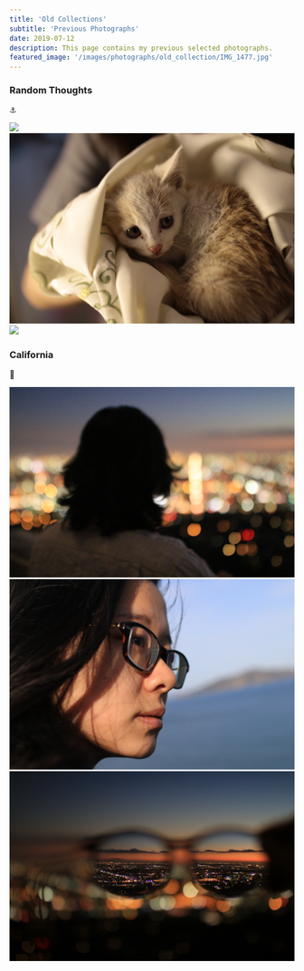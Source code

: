 ```yaml
---
title: 'Old Collections'
subtitle: 'Previous Photographs'
date: 2019-07-12
description: This page contains my previous selected photographs. 
featured_image: '/images/photographs/old_collection/IMG_1477.jpg'
---
```


### Random Thoughts
:anchor:

<div class="gallery" data-columns="3">
    <img src="/images/photographs/old_collection/Autumn-3619.jpg">
    <img src="/images/photographs/old_collection/IMG_1477.jpg">
    <img src="/images/photographs/old_collection/Rain-3709.jpg">
</div>

### California 
:city_sunset:

<div class="gallery" data-columns="3">
    <img src="/images/photographs/old_collection/IMG_5214.jpg">
    <img src="/images/photographs/old_collection/IMG_5240.jpg">
    <img src="/images/photographs/old_collection/IMG_5215.jpg">
</div>